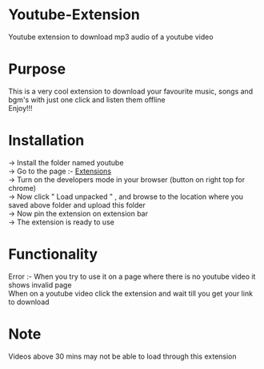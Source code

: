 # Youtube-Extension
Youtube extension to download mp3 audio of a youtube video <br />

# Purpose

This is a very cool extension to download your favourite music, songs and bgm's with just one click and listen them offline <br />
Enjoy!!!

# Installation 

-> Install the folder named youtube  <br />
-> Go to the page :- [Extensions](chrome://extensions/) <br />
-> Turn on the developers mode in your browser (button on right top for chrome) <br />
-> Now click " Load unpacked " , and browse to the location where you saved above folder and upload this folder <br />
-> Now pin the extension on extension bar <br />
-> The extension is ready to use <br />

# Functionality 

Error :- When you try to use it on a page where there is no youtube video it shows invalid page <br />
When on a youtube video click the extension and wait till you get your link to download <br />

# Note
Videos above 30 mins may not be able to load through this extension <br />
